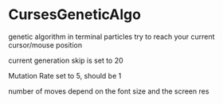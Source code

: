 # CursesGeneticAlgo
genetic algorithm in terminal
particles try to reach your current cursor/mouse position


current generation skip is set to 20

Mutation Rate set to 5, should be 1

number of moves depend on the font size and the screen res

